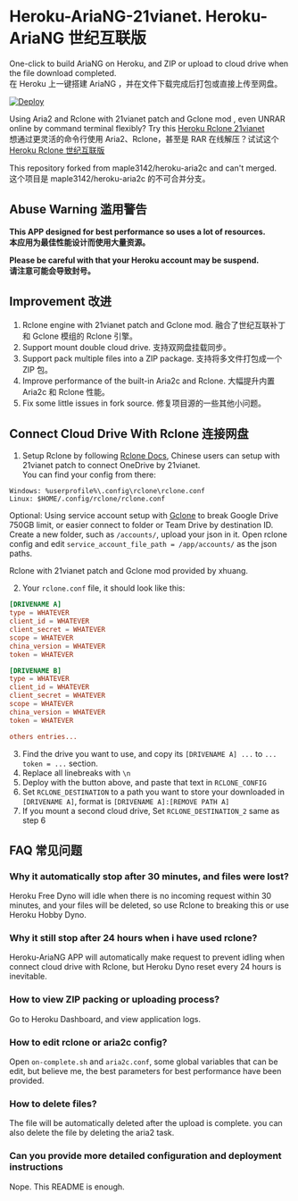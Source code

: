 # Heroku-AriaNG-21vianet. Heroku-AriaNG 世纪互联版
One-click to build AriaNG on Heroku, and ZIP or upload to cloud drive when the file download completed.<br>
在 Heroku 上一键搭建 AriaNG ，并在文件下载完成后打包或直接上传至网盘。

[![Deploy](https://www.herokucdn.com/deploy/button.svg)](https://heroku.com/deploy)

Using Aria2 and Rclone with 21vianet patch and Gclone mod , even UNRAR online by command terminal flexibly? Try this [Heroku Rclone 21vianet](https://github.com/xinxin8816/heroku-rclone-21vianet)<br>
想通过更灵活的命令行使用 Aria2、Rclone，甚至是 RAR 在线解压？试试这个 [Heroku Rclone 世纪互联版](https://github.com/xinxin8816/heroku-rclone-21vianet)

This repository forked from maple3142/heroku-aria2c and can't merged.<br>
这个项目是 maple3142/heroku-aria2c 的不可合并分支。

## Abuse Warning 滥用警告

**This APP designed for best performance so uses a lot of resources.**<br>
**本应用为最佳性能设计而使用大量资源。**

**Please be careful with that your Heroku account may be suspend.**<br>
**请注意可能会导致封号。**

## Improvement 改进

1. Rclone engine with 21vianet patch and Gclone mod. 融合了世纪互联补丁和 Gclone 模组的 Rclone 引擎。
2. Support mount double cloud drive. 支持双网盘挂载同步。
3. Support pack multiple files into a ZIP package. 支持将多文件打包成一个 ZIP 包。
4. Improve performance of the built-in Aria2c and Rclone. 大幅提升内置 Aria2c 和 Rclone 性能。
5. Fix some little issues in fork source. 修复项目源的一些其他小问题。

## Connect Cloud Drive With Rclone 连接网盘

1. Setup Rclone by following [Rclone Docs](https://rclone.org/docs/), Chinese users can setup with 21vianet patch to connect OneDrive by 21vianet.<br> 
You can find your config from there:

```
Windows: %userprofile%\.config\rclone\rclone.conf
Linux: $HOME/.config/rclone/rclone.conf
```
Optional: Using service account setup with [Gclone](https://github.com/donwa/gclone) to break Google Drive 750GB limit, or easier connect to folder or Team Drive by destination ID. Create a new folder, such as `/accounts/`, upload your json in it. Open rclone config and edit `service_account_file_path = /app/accounts/` as the json paths.

Rclone with 21vianet patch and Gclone mod provided by xhuang.

2. Your `rclone.conf` file, it should look like this:

```conf
[DRIVENAME A]
type = WHATEVER
client_id = WHATEVER
client_secret = WHATEVER
scope = WHATEVER
china_version = WHATEVER
token = WHATEVER

[DRIVENAME B]
type = WHATEVER
client_id = WHATEVER
client_secret = WHATEVER
scope = WHATEVER
china_version = WHATEVER
token = WHATEVER

others entries...
```

3. Find the drive you want to use, and copy its `[DRIVENAME A] ...` to  `... token = ...` section.
4. Replace all linebreaks with `\n`
5. Deploy with the button above, and paste that text in `RCLONE_CONFIG`
6. Set `RCLONE_DESTINATION` to a path you want to store your downloaded in `[DRIVENAME A]`, format is `[DRIVENAME A]:[REMOVE PATH A]`
7. If you mount a second cloud drive, Set `RCLONE_DESTINATION_2` same as step 6

## FAQ 常见问题

### Why it automatically stop after 30 minutes, and files were lost?
Heroku Free Dyno will idle when there is no incoming request within 30 minutes, and your files will be deleted, so use Rclone to breaking this or use Heroku Hobby Dyno.

### Why it still stop after 24 hours when i have used rclone?
Heroku-AriaNG APP will automatically make request to prevent idling when connect cloud drive with Rclone, but Heroku Dyno reset every 24 hours is inevitable.

### How to view ZIP packing or uploading process?
Go to Heroku Dashboard, and view application logs.

### How to edit rclone or aria2c config?
Open `on-complete.sh` and `aria2c.conf`, some global variables that can be edit, but believe me, the best parameters for best performance have been provided.

### How to delete files?
The file will be automatically deleted after the upload is complete. you can also delete the file by deleting the aria2 task.

### Can you provide more detailed configuration and deployment instructions
Nope. This README is enough.
